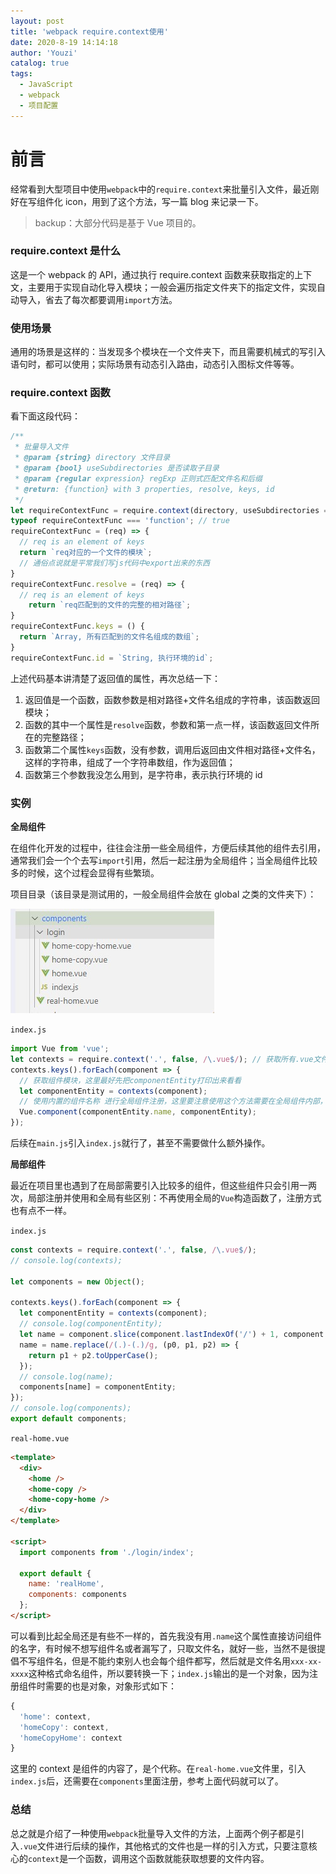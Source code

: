 ```yaml
---
layout: post
title: 'webpack require.context使用'
date: 2020-8-19 14:14:18
author: 'Youzi'
catalog: true
tags:
  - JavaScript
  - webpack
  - 项目配置
---
```


# 前言

经常看到大型项目中使用`webpack`中的`require.context`来批量引入文件，最近刚好在写组件化 icon，用到了这个方法，写一篇 blog 来记录一下。

> backup：大部分代码是基于 Vue 项目的。

### require.context 是什么

这是一个 webpack 的 API，通过执行 require.context 函数来获取指定的上下文，主要用于实现自动化导入模块；一般会遍历指定文件夹下的指定文件，实现自动导入，省去了每次都要调用`import`方法。

### 使用场景

通用的场景是这样的：当发现多个模块在一个文件夹下，而且需要机械式的写引入语句时，都可以使用；实际场景有动态引入路由，动态引入图标文件等等。

### require.context 函数

看下面这段代码：

```javascript
/**
 * 批量导入文件
 * @param {string} directory 文件目录
 * @param {bool} useSubdirectories 是否读取子目录
 * @param {regular expression} regExp 正则式匹配文件名和后缀
 * @return: {function} with 3 properties, resolve, keys, id
 */
let requireContextFunc = require.context(directory, useSubdirectories = true, regExp = /^\.\/.*$/);
typeof requireContextFunc === 'function'; // true
requireContextFunc = (req) => {
  // req is an element of keys
  return `req对应的一个文件的模块`;
  // 通俗点说就是平常我们写js代码中export出来的东西
}
requireContextFunc.resolve = (req) => {
  // req is an element of keys
    return `req匹配到的文件的完整的相对路径`;
}
requireContextFunc.keys = () {
  return `Array, 所有匹配到的文件名组成的数组`;
}
requireContextFunc.id = `String, 执行环境的id`;
```

上述代码基本讲清楚了返回值的属性，再次总结一下：

1. 返回值是一个函数，函数参数是相对路径+文件名组成的字符串，该函数返回模块；
2. 函数的其中一个属性是`resolve`函数，参数和第一点一样，该函数返回文件所在的完整路径；
3. 函数第二个属性`keys`函数，没有参数，调用后返回由文件相对路径+文件名，这样的字符串，组成了一个字符串数组，作为返回值；
4. 函数第三个参数我没怎么用到，是字符串，表示执行环境的 id

### 实例

**全局组件**

在组件化开发的过程中，往往会注册一些全局组件，方便后续其他的组件去引用，通常我们会一个个去写`import`引用，然后一起注册为全局组件；当全局组件比较多的时候，这个过程会显得有些繁琐。

项目目录（该目录是测试用的，一般全局组件会放在 global 之类的文件夹下）：

![目录](/img/in-post/post-require-context/catalog.jpg)

`index.js`

```javascript
import Vue from 'vue';
let contexts = require.context('.', false, /\.vue$/); // 获取所有.vue文件
contexts.keys().forEach(component => {
  // 获取组件模块，这里最好先把componentEntity打印出来看看
  let componentEntity = contexts(component);
  // 使用内置的组件名称 进行全局组件注册，这里要注意使用这个方法需要在全局组件内部，写过组件名name这个属性，否则是读不到的
  Vue.component(componentEntity.name, componentEntity);
});
```

后续在`main.js`引入`index.js`就行了，甚至不需要做什么额外操作。

**局部组件**

最近在项目里也遇到了在局部需要引入比较多的组件，但这些组件只会引用一两次，局部注册并使用和全局有些区别：不再使用全局的`Vue`构造函数了，注册方式也有点不一样。

`index.js`

```javascript
const contexts = require.context('.', false, /\.vue$/);
// console.log(contexts);

let components = new Object();

contexts.keys().forEach(component => {
  let componentEntity = contexts(component);
  // console.log(componentEntity);
  let name = component.slice(component.lastIndexOf('/') + 1, component.lastIndexOf('.'));
  name = name.replace(/(.)-(.)/g, (p0, p1, p2) => {
    return p1 + p2.toUpperCase();
  });
  // console.log(name);
  components[name] = componentEntity;
});
// console.log(components);
export default components;
```

`real-home.vue`

```html
<template>
  <div>
    <home />
    <home-copy />
    <home-copy-home />
  </div>
</template>

<script>
  import components from './login/index';

  export default {
    name: 'realHome',
    components: components
  };
</script>
```

可以看到比起全局还是有些不一样的，首先我没有用`.name`这个属性直接访问组件的名字，有时候不想写组件名或者漏写了，只取文件名，就好一些，当然不是很提倡不写组件名，但是不能约束别人也会每个组件都写，然后就是文件名用`xxx-xx-xxxx`这种格式命名组件，所以要转换一下；`index.js`输出的是一个对象，因为注册组件时需要的也是对象，对象形式如下：

```js
{
  'home': context,
  'homeCopy': context,
  'homeCopyHome': context
}
```

这里的 context 是组件的内容了，是个代称。在`real-home.vue`文件里，引入`index.js`后，还需要在`components`里面注册，参考上面代码就可以了。

### 总结

总之就是介绍了一种使用`webpack`批量导入文件的方法，上面两个例子都是引入`.vue`文件进行后续的操作，其他格式的文件也是一样的引入方式，只要注意核心的`context`是一个函数，调用这个函数就能获取想要的文件内容。
